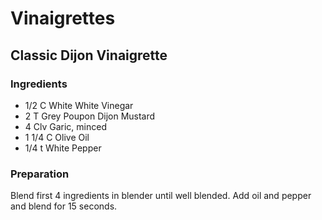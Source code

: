 # Vinaigrettes

## Classic Dijon Vinaigrette

### Ingredients
* 1/2 C White White Vinegar
* 2 T Grey Poupon Dijon Mustard
* 4 Clv Garic, minced
* 1 1/4 C Olive Oil
* 1/4 t White Pepper

### Preparation
Blend first 4 ingredients in blender until well blended. Add oil and pepper and blend for 15 seconds.

